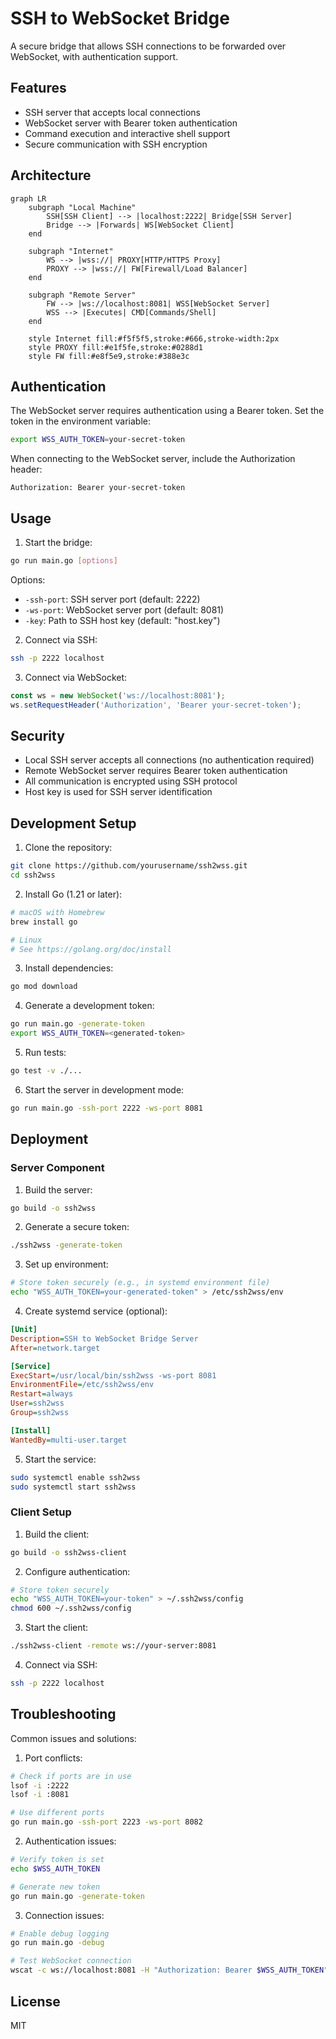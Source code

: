 # SSH to WebSocket Bridge

A secure bridge that allows SSH connections to be forwarded over WebSocket, with authentication support.

## Features

- SSH server that accepts local connections
- WebSocket server with Bearer token authentication
- Command execution and interactive shell support
- Secure communication with SSH encryption

## Architecture

```mermaid
graph LR
    subgraph "Local Machine"
        SSH[SSH Client] --> |localhost:2222| Bridge[SSH Server]
        Bridge --> |Forwards| WS[WebSocket Client]
    end

    subgraph "Internet"
        WS --> |wss://| PROXY[HTTP/HTTPS Proxy]
        PROXY --> |wss://| FW[Firewall/Load Balancer]
    end

    subgraph "Remote Server"
        FW --> |ws://localhost:8081| WSS[WebSocket Server]
        WSS --> |Executes| CMD[Commands/Shell]
    end

    style Internet fill:#f5f5f5,stroke:#666,stroke-width:2px
    style PROXY fill:#e1f5fe,stroke:#0288d1
    style FW fill:#e8f5e9,stroke:#388e3c
```

## Authentication

The WebSocket server requires authentication using a Bearer token. Set the token in the environment variable:

```bash
export WSS_AUTH_TOKEN=your-secret-token
```

When connecting to the WebSocket server, include the Authorization header:

```
Authorization: Bearer your-secret-token
```

## Usage

1. Start the bridge:
```bash
go run main.go [options]
```

Options:
- `-ssh-port`: SSH server port (default: 2222)
- `-ws-port`: WebSocket server port (default: 8081)
- `-key`: Path to SSH host key (default: "host.key")

2. Connect via SSH:
```bash
ssh -p 2222 localhost
```

3. Connect via WebSocket:
```javascript
const ws = new WebSocket('ws://localhost:8081');
ws.setRequestHeader('Authorization', 'Bearer your-secret-token');
```

## Security

- Local SSH server accepts all connections (no authentication required)
- Remote WebSocket server requires Bearer token authentication
- All communication is encrypted using SSH protocol
- Host key is used for SSH server identification

## Development Setup

1. Clone the repository:
```bash
git clone https://github.com/yourusername/ssh2wss.git
cd ssh2wss
```

2. Install Go (1.21 or later):
```bash
# macOS with Homebrew
brew install go

# Linux
# See https://golang.org/doc/install
```

3. Install dependencies:
```bash
go mod download
```

4. Generate a development token:
```bash
go run main.go -generate-token
export WSS_AUTH_TOKEN=<generated-token>
```

5. Run tests:
```bash
go test -v ./...
```

6. Start the server in development mode:
```bash
go run main.go -ssh-port 2222 -ws-port 8081
```

## Deployment

### Server Component

1. Build the server:
```bash
go build -o ssh2wss
```

2. Generate a secure token:
```bash
./ssh2wss -generate-token
```

3. Set up environment:
```bash
# Store token securely (e.g., in systemd environment file)
echo "WSS_AUTH_TOKEN=your-generated-token" > /etc/ssh2wss/env
```

4. Create systemd service (optional):
```ini
[Unit]
Description=SSH to WebSocket Bridge Server
After=network.target

[Service]
ExecStart=/usr/local/bin/ssh2wss -ws-port 8081
EnvironmentFile=/etc/ssh2wss/env
Restart=always
User=ssh2wss
Group=ssh2wss

[Install]
WantedBy=multi-user.target
```

5. Start the service:
```bash
sudo systemctl enable ssh2wss
sudo systemctl start ssh2wss
```

### Client Setup

1. Build the client:
```bash
go build -o ssh2wss-client
```

2. Configure authentication:
```bash
# Store token securely
echo "WSS_AUTH_TOKEN=your-token" > ~/.ssh2wss/config
chmod 600 ~/.ssh2wss/config
```

3. Start the client:
```bash
./ssh2wss-client -remote ws://your-server:8081
```

4. Connect via SSH:
```bash
ssh -p 2222 localhost
```

## Troubleshooting

Common issues and solutions:

1. Port conflicts:
```bash
# Check if ports are in use
lsof -i :2222
lsof -i :8081

# Use different ports
go run main.go -ssh-port 2223 -ws-port 8082
```

2. Authentication issues:
```bash
# Verify token is set
echo $WSS_AUTH_TOKEN

# Generate new token
go run main.go -generate-token
```

3. Connection issues:
```bash
# Enable debug logging
go run main.go -debug

# Test WebSocket connection
wscat -c ws://localhost:8081 -H "Authorization: Bearer $WSS_AUTH_TOKEN"
```

## License

MIT 